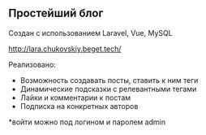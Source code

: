

## Простейший блог
Создан с использованием Laravel, Vue, MySQL

http://lara.chukovskiy.beget.tech/ 

Реализовано:
- Возможность создавать посты, ставить к ним теги
- Динамические подсказки с релевантными тегами  
- Лайки и комментарии к постам
- Подписка на конкретных авторов

*войти можно под логином и паролем admin
